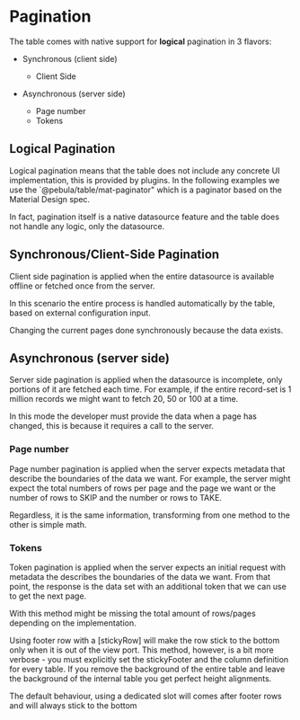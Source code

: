 # Pagination

The table comes with native support for **logical** pagination in 3 flavors:

- Synchronous (client side)
  - Client Side

- Asynchronous (server side)
  - Page number
  - Tokens

## Logical Pagination

Logical pagination means that the table does not include any concrete UI implementation, this is provided by plugins.
In the following examples we use the `@pebula/table/mat-paginator" which is a  paginator based on the Material Design spec.

In fact, pagination itself is a native datasource feature and the table does not handle any logic, only the datasource.

## Synchronous/Client-Side Pagination

Client side pagination is applied when the entire datasource is available offline or fetched once from the server.

In this scenario the entire process is handled automatically by the table, based on external configuration input.

<docsi-mat-example-with-source title="Client side Paginator" contentClass="table-height-300 mat-elevation-z7" query="[{section: 'ex-1'}]">
  <!--@pebula-example:ex-1-->
  <pbl-ngrid usePagination
            blockUi
            vScrollNone
            [dataSource]="clientSideDS"
            [columns]="columns">
    <pbl-ngrid-paginator *pblNgridPaginatorRef="let table"
                        [table]="table"
                        [paginator]="table.ds.paginator"></pbl-ngrid-paginator>
  </pbl-ngrid>
  <!--@pebula-example:ex-1-->
</docsi-mat-example-with-source>

Changing the current pages done synchronously because the data exists.

## Asynchronous (server side)

Server side pagination is applied when the datasource is incomplete, only portions of it are fetched each time.
For example, if the entire record-set is 1 million records we might want to fetch 20, 50 or 100 at a time.

In this mode the developer must provide the data when a page has changed, this is because it requires a call to the server.

### Page number

Page number pagination is applied when the server expects metadata that describe the boundaries of the data we want.
For example, the server might expect the total numbers of rows per page and the page we want or the number of rows to
SKIP and the number or rows to TAKE.

Regardless, it is the same information, transforming from one method to the other is simple math.

<docsi-mat-example-with-source title="Page number based Server side Paginator" contentClass="table-height-300 mat-elevation-z7" query="[{section: 'ex-2'}]">
    <!--@pebula-example:ex-2-->
  <pbl-ngrid usePagination
            blockUi
            [dataSource]="pageNumberDS"
            [columns]="columns">
    <pbl-ngrid-paginator *pblNgridPaginatorRef="let table"
                        [table]="table"
                        [paginator]="table.ds.paginator"></pbl-ngrid-paginator>
  </pbl-ngrid>
  <!--@pebula-example:ex-2-->
</docsi-mat-example-with-source>

### Tokens

Token pagination is applied when the server expects an initial request with metadata the describes the boundaries of the data we want.
From that point, the response is the data set with an additional token that we can use to get the next page.

With this method might be missing the total amount of rows/pages depending on the implementation.

<docsi-mat-example-with-source title="Token based based Server side Paginator" contentClass="table-height-300 mat-elevation-z7" query="[{section: 'ex-3'}]">
    <!--@pebula-example:ex-3-->
  <pbl-ngrid usePagination="token"
            blockUi
            [dataSource]="tokenDS"
            [columns]="columns">
    <pbl-ngrid-paginator *pblNgridPaginatorRef="let table"
                        [table]="table"
                        [paginator]="table.ds.paginator"></pbl-ngrid-paginator>
  </pbl-ngrid>
  <!--@pebula-example:ex-3-->
</docsi-mat-example-with-source>

<docsi-mat-example-with-source title="Paginator using footer row with [stickyFooter]" contentClass="table-height-300 mat-elevation-z7" query="[{section: 'ex-4'}]">
    <p>Using footer row with a [stickyRow] will make the row stick to the bottom only when it is out of the view port.
        This method, however, is a bit more verbose - you must explicitly set the stickyFooter and the column definition for every table.
        If you remove the background of the entire table and leave the background of the internal table you get perfect height alignments.
    </p>
    <p>
      The default behaviour, using a dedicated slot will comes after footer rows and will always stick to the bottom
    </p>
    <!--@pebula-example:ex-4-->
  <pbl-ngrid usePagination
            blockUi
            [dataSource]="footerRowDS"
            [columns]="columnsPaginatorAsFooter"
            [stickyFooter]="[0]"
            style="background: transparent">
    <div *pblNgridFooterCellTypeDef="'PAGINATOR'; table as table"
        style="display: flex; justify-content: flex-end; width: 100%;">
      <pbl-ngrid-paginator [table]="table"
                          [paginator]="table.ds.paginator"></pbl-ngrid-paginator>
    </div>
  </pbl-ngrid>
  <!--@pebula-example:ex-4-->
</docsi-mat-example-with-source>
